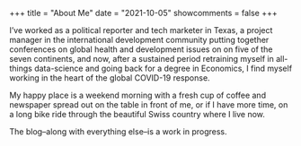 +++
title = "About Me"
date = "2021-10-05"
showcomments = false
+++

I’ve worked as a political reporter and tech marketer in Texas, a project manager in the international development community putting together conferences on global health and development issues on on five of the seven continents, and now, after a sustained period retraining myself in all-things data-science and going back for a degree in Economics, I find myself working in the heart of the global COVID-19 response.

My happy place is a weekend morning with a fresh cup of coffee and newspaper spread out on the table in front of me, or if I have more time, on a long bike ride through the beautiful Swiss country where I live now.

The blog–along with everything else–is a work in progress.


